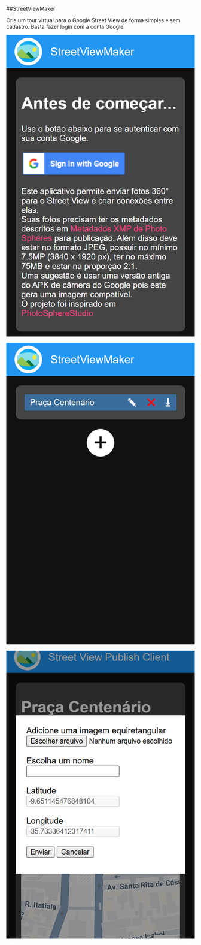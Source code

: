 ##StreetViewMaker

Crie um tour virtual para o Google Street View de forma simples e sem cadastro. Basta fazer login com a conta Google.


![](img/image1.png)

![](img/image2.png)

![](img/image3.png)
